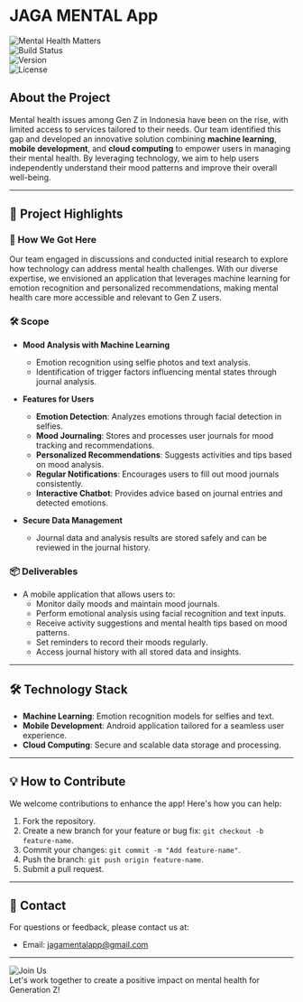 # JAGA MENTAL App  

![Mental Health Matters](https://img.shields.io/badge/Mental%20Health-Matters-4caf50)  
![Build Status](https://img.shields.io/badge/build-passing-brightgreen)  
![Version](https://img.shields.io/badge/version-1.0-blue)  
![License](https://img.shields.io/badge/license-MIT-orange)  

## About the Project

Mental health issues among Gen Z in Indonesia have been on the rise, with limited access to services tailored to their needs. Our team identified this gap and developed an innovative solution combining **machine learning**, **mobile development**, and **cloud computing** to empower users in managing their mental health. By leveraging technology, we aim to help users independently understand their mood patterns and improve their overall well-being.

---

## 🧩 **Project Highlights**

### 🚀 How We Got Here
Our team engaged in discussions and conducted initial research to explore how technology can address mental health challenges. With our diverse expertise, we envisioned an application that leverages machine learning for emotion recognition and personalized recommendations, making mental health care more accessible and relevant to Gen Z users.

### 🛠️ Scope
- **Mood Analysis with Machine Learning**  
  - Emotion recognition using selfie photos and text analysis.
  - Identification of trigger factors influencing mental states through journal analysis.

- **Features for Users**  
  - **Emotion Detection**: Analyzes emotions through facial detection in selfies.  
  - **Mood Journaling**: Stores and processes user journals for mood tracking and recommendations.  
  - **Personalized Recommendations**: Suggests activities and tips based on mood analysis.  
  - **Regular Notifications**: Encourages users to fill out mood journals consistently.  
  - **Interactive Chatbot**: Provides advice based on journal entries and detected emotions.

- **Secure Data Management**  
  - Journal data and analysis results are stored safely and can be reviewed in the journal history.

### 📦 Deliverables
- A mobile application that allows users to:  
  - Monitor daily moods and maintain mood journals.  
  - Perform emotional analysis using facial recognition and text inputs.  
  - Receive activity suggestions and mental health tips based on mood patterns.  
  - Set reminders to record their moods regularly.  
  - Access journal history with all stored data and insights.  

---

## 🛠️ **Technology Stack**
- **Machine Learning**: Emotion recognition models for selfies and text.  
- **Mobile Development**: Android application tailored for a seamless user experience.  
- **Cloud Computing**: Secure and scalable data storage and processing.

---

## 💡 **How to Contribute**
We welcome contributions to enhance the app! Here's how you can help:
1. Fork the repository.
2. Create a new branch for your feature or bug fix: `git checkout -b feature-name`.
3. Commit your changes: `git commit -m "Add feature-name"`.
4. Push the branch: `git push origin feature-name`.
5. Submit a pull request.

---

## 📩 **Contact**
For questions or feedback, please contact us at:  
- Email: [jagamentalapp@gmail.com](mailto:jagamentalapp@gmail.com)  

---

![Join Us](https://img.shields.io/badge/Join%20Us-Together%20for%20Change-ff69b4)  
Let's work together to create a positive impact on mental health for Generation Z!
